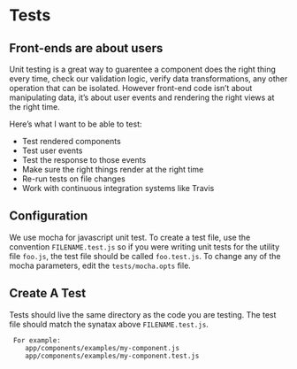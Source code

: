 # Tests

## Front-ends are about users
Unit testing is a great way to guarentee a component does the right thing every time, check our validation logic, verify data transformations, any other operation that can be isolated. 
However front-end code isn’t about manipulating data, it’s about user events and rendering the right views at the right time.

Here’s what I want to be able to test:
* Test rendered components
* Test user events
* Test the response to those events
* Make sure the right things render at the right time
* Re-run tests on file changes
* Work with continuous integration systems like Travis


## Configuration
We use mocha for javascript unit test. To create a test file, use the convention `FILENAME.test.js` so if you were writing unit tests for the utility file `foo.js`, the test file should be called `foo.test.js`.
To change any of the mocha parameters, edit the `tests/mocha.opts` file.


## Create A Test
Tests should live the same directory as the code you are testing.  The test file should match the synatax above `FILENAME.test.js`.

```
 For example:
    app/components/examples/my-component.js
    app/components/examples/my-component.test.js
```

